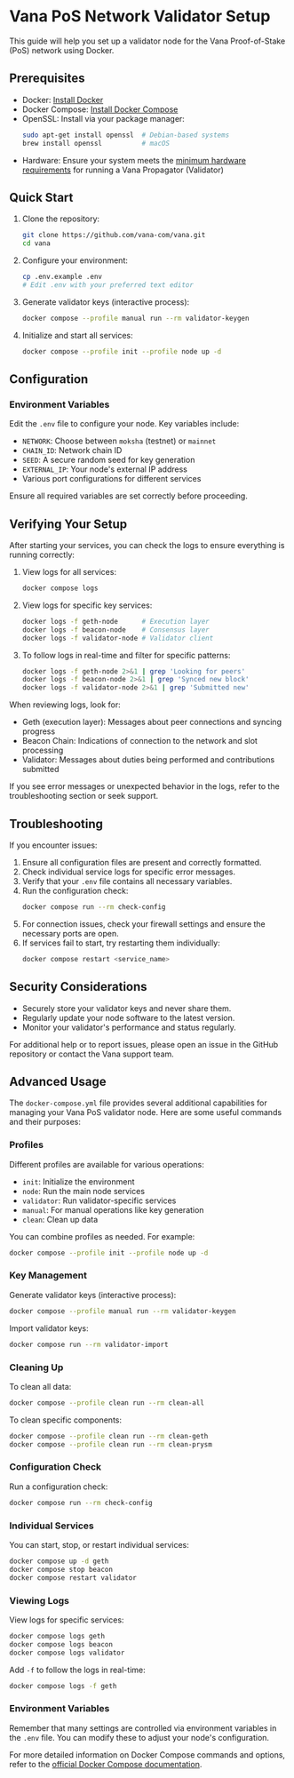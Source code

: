 # Vana PoS Network Validator Setup

This guide will help you set up a validator node for the Vana Proof-of-Stake (PoS) network using Docker.

## Prerequisites

- Docker: [Install Docker](https://docs.docker.com/get-docker/)
- Docker Compose: [Install Docker Compose](https://docs.docker.com/compose/install/)
- OpenSSL: Install via your package manager:
  ```bash
  sudo apt-get install openssl  # Debian-based systems
  brew install openssl          # macOS
  ```
- Hardware: Ensure your system meets the [minimum hardware requirements](https://docs.vana.org/vana/core-concepts/roles/propagators#hardware-requirements) for running a Vana Propagator (Validator)

## Quick Start

1. Clone the repository:
   ```bash
   git clone https://github.com/vana-com/vana.git
   cd vana
   ```

2. Configure your environment:
   ```bash
   cp .env.example .env
   # Edit .env with your preferred text editor
   ```

3. Generate validator keys (interactive process):
   ```bash
   docker compose --profile manual run --rm validator-keygen
   ```

4. Initialize and start all services:
   ```bash
   docker compose --profile init --profile node up -d
   ```

## Configuration

### Environment Variables

Edit the `.env` file to configure your node. Key variables include:

- `NETWORK`: Choose between `moksha` (testnet) or `mainnet`
- `CHAIN_ID`: Network chain ID
- `SEED`: A secure random seed for key generation
- `EXTERNAL_IP`: Your node's external IP address
- Various port configurations for different services

Ensure all required variables are set correctly before proceeding.

## Verifying Your Setup

After starting your services, you can check the logs to ensure everything is running correctly:

1. View logs for all services:
   ```bash
   docker compose logs
   ```

2. View logs for specific key services:
   ```bash
   docker logs -f geth-node      # Execution layer
   docker logs -f beacon-node    # Consensus layer
   docker logs -f validator-node # Validator client
   ```

3. To follow logs in real-time and filter for specific patterns:
   ```bash
   docker logs -f geth-node 2>&1 | grep 'Looking for peers'
   docker logs -f beacon-node 2>&1 | grep 'Synced new block'
   docker logs -f validator-node 2>&1 | grep 'Submitted new'
   ```

When reviewing logs, look for:

- Geth (execution layer): Messages about peer connections and syncing progress
- Beacon Chain: Indications of connection to the network and slot processing
- Validator: Messages about duties being performed and contributions submitted

If you see error messages or unexpected behavior in the logs, refer to the troubleshooting section or seek support.

## Troubleshooting

If you encounter issues:

1. Ensure all configuration files are present and correctly formatted.
2. Check individual service logs for specific error messages.
3. Verify that your `.env` file contains all necessary variables.
4. Run the configuration check:
   ```bash
   docker compose run --rm check-config
   ```
5. For connection issues, check your firewall settings and ensure the necessary ports are open.
6. If services fail to start, try restarting them individually:
   ```bash
   docker compose restart <service_name>
   ```

## Security Considerations

- Securely store your validator keys and never share them.
- Regularly update your node software to the latest version.
- Monitor your validator's performance and status regularly.

For additional help or to report issues, please open an issue in the GitHub repository or contact the Vana support team.

## Advanced Usage

The `docker-compose.yml` file provides several additional capabilities for managing your Vana PoS validator node. Here are some useful commands and their purposes:

### Profiles

Different profiles are available for various operations:

- `init`: Initialize the environment
- `node`: Run the main node services
- `validator`: Run validator-specific services
- `manual`: For manual operations like key generation
- `clean`: Clean up data

You can combine profiles as needed. For example:

```bash
docker compose --profile init --profile node up -d
```

### Key Management

Generate validator keys (interactive process):
```bash
docker compose --profile manual run --rm validator-keygen
```

Import validator keys:
```bash
docker compose run --rm validator-import
```

### Cleaning Up

To clean all data:
```bash
docker compose --profile clean run --rm clean-all
```

To clean specific components:
```bash
docker compose --profile clean run --rm clean-geth
docker compose --profile clean run --rm clean-prysm
```

### Configuration Check

Run a configuration check:

```bash
docker compose run --rm check-config
```

### Individual Services

You can start, stop, or restart individual services:

```bash
docker compose up -d geth
docker compose stop beacon
docker compose restart validator
```

### Viewing Logs

View logs for specific services:

```bash
docker compose logs geth
docker compose logs beacon
docker compose logs validator
```

Add `-f` to follow the logs in real-time:

```bash
docker compose logs -f geth
```

### Environment Variables

Remember that many settings are controlled via environment variables in the `.env` file. You can modify these to adjust your node's configuration.

For more detailed information on Docker Compose commands and options, refer to the [official Docker Compose documentation](https://docs.docker.com/compose/reference/).
